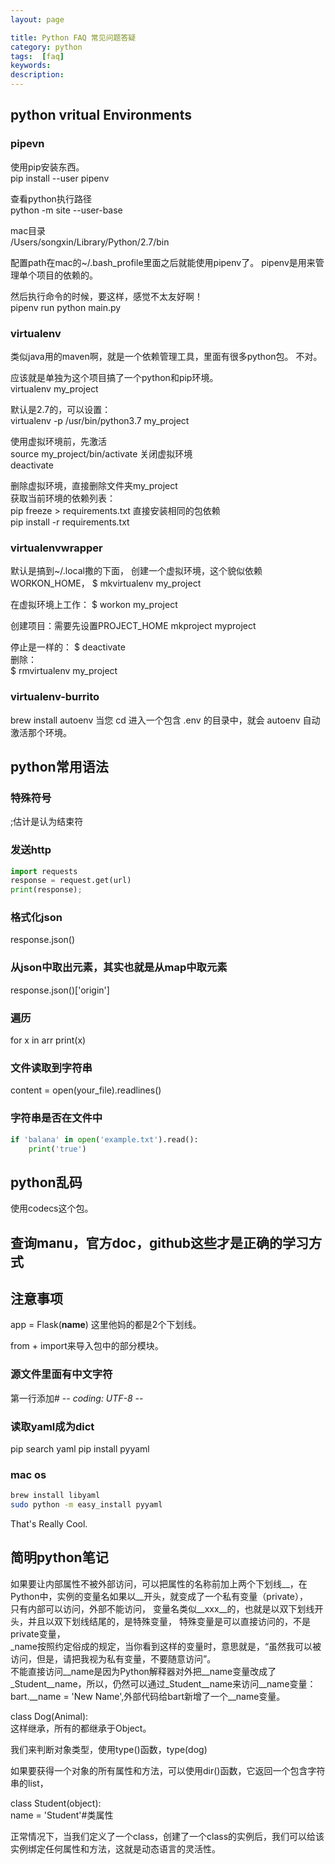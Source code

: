 ```yaml
---
layout: page

title: Python FAQ 常见问题答疑
category: python
tags:  [faq]
keywords:
description:
---
```



## python vritual Environments
### pipevn
使用pip安装东西。  
pip install --user pipenv

查看python执行路径  
python -m site --user-base

mac目录  
/Users/songxin/Library/Python/2.7/bin

配置path在mac的~/.bash_profile里面之后就能使用pipenv了。
pipenv是用来管理单个项目的依赖的。

然后执行命令的时候，要这样，感觉不太友好啊！  
pipenv run python main.py
### virtualenv
类似java用的maven啊，就是一个依赖管理工具，里面有很多python包。
不对。

应该就是单独为这个项目搞了一个python和pip环境。  
virtualenv my_project

默认是2.7的，可以设置：  
virtualenv -p /usr/bin/python3.7 my_project

使用虚拟环境前，先激活  
source my_project/bin/activate
关闭虚拟环境  
deactivate

删除虚拟环境，直接删除文件夹my_project  
获取当前环境的依赖列表：  
pip freeze > requirements.txt
直接安装相同的包依赖  
pip install -r requirements.txt
### virtualenvwrapper
默认是搞到~/.local撒的下面，
创建一个虚拟环境，这个貌似依赖WORKON_HOME，
$ mkvirtualenv my_project  

在虚拟环境上工作：
$ workon my_project  

创建项目：需要先设置PROJECT_HOME
mkproject myproject   

停止是一样的：
$ deactivate  
删除：  
$ rmvirtualenv my_project
### virtualenv-burrito
brew install autoenv
当您 cd 进入一个包含 .env 的目录中，就会 autoenv 自动激活那个环境。
## python常用语法
### 特殊符号
;估计是认为结束符
### 发送http
```python
import requests
response = request.get(url)
print(response);
```
### 格式化json
response.json()
### 从json中取出元素，其实也就是从map中取元素
response.json()['origin']
### 遍历
for x in arr
    print(x)
### 文件读取到字符串
content = open(your_file).readlines()
### 字符串是否在文件中
```python
if 'balana' in open('example.txt').read():
    print('true')    
```
## python乱码
   使用codecs这个包。
## 查询manu，官方doc，github这些才是正确的学习方式
## 注意事项
   app = Flask(__name__)
   这里他妈的都是2个下划线。

   from + import来导入包中的部分模块。
### 源文件里面有中文字符
   第一行添加# -*- coding: UTF-8 -*-
### 读取yaml成为dict
   pip search yaml
   pip install pyyaml
### mac os
```bash
brew install libyaml
sudo python -m easy_install pyyaml
```

That's Really Cool.
## 简明python笔记
   如果要让内部属性不被外部访问，可以把属性的名称前加上两个下划线__，在Python中，实例的变量名如果以__开头，就变成了一个私有变量（private），  
   只有内部可以访问，外部不能访问， 变量名类似__xxx__的，也就是以双下划线开头，并且以双下划线结尾的，是特殊变量， 特殊变量是可以直接访问的，不是private变量，  
   _name按照约定俗成的规定，当你看到这样的变量时，意思就是，“虽然我可以被访问，但是，请把我视为私有变量，不要随意访问”。  
   不能直接访问__name是因为Python解释器对外把__name变量改成了_Student__name，所以，仍然可以通过_Student__name来访问__name变量：  
   bart.__name = 'New Name',外部代码给bart新增了一个__name变量。   

   class Dog(Animal):  
   这样继承，所有的都继承于Object。

   我们来判断对象类型，使用type()函数，type(dog) 

   如果要获得一个对象的所有属性和方法，可以使用dir()函数，它返回一个包含字符串的list，

   class Student(object):   
   name = 'Student'#类属性  

正常情况下，当我们定义了一个class，创建了一个class的实例后，我们可以给该实例绑定任何属性和方法，这就是动态语言的灵活性。

